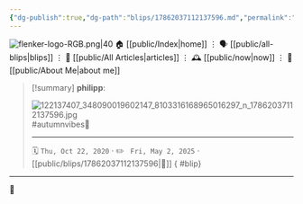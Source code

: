 ```yaml
---
{"dg-publish":true,"dg-path":"blips/17862037112137596.md","permalink":"/blips/17862037112137596/","title":"philipp on instagram @ 2020-10-22","created":"2020-10-22T08:42:00","updated":"2025-05-02T17:43:07"}
---
```



<div class="transclusion internal-embed is-loaded"><div class="markdown-embed">




![flenker-logo-RGB.png|40](/img/user/attachments/flenker-logo-RGB.png)
🏠 [[public/Index\|home]]  ⋮ 🗣️ [[public/all-blips\|blips]] ⋮  📝 [[public/All Articles\|articles]]  ⋮ 🕰️ [[public/now\|now]] ⋮ 🪪 [[public/About Me\|about me]]


</div></div>


> [!summary] **philipp**:
>
> ![122137407_348090019602147_8103316168965016297_n_17862037112137596.jpg](/img/user/attachments/122137407_348090019602147_8103316168965016297_n_17862037112137596.jpg)
> #autumnvibes🍁
> - - -
>
> 🗓️ <code>Thu, Oct 22, 2020</code>  · ✏️ <code> Fri, May 2, 2025</code>  · [[public/blips/17862037112137596\|🔗]]
{ #blip}


- - -

 👾
